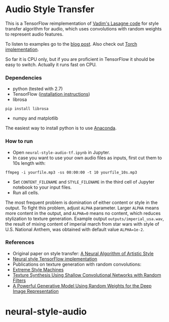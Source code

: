 # Audio Style Transfer

This is a TensorFlow reimplementation of [Vadim's Lasagne code](https://github.com/vadim-v-lebedev/audio_style_tranfer) for style transfer algorithm for audio, which uses convolutions with random weights to represent audio features.

To listen to examples go to the [blog post](http://dmitryulyanov.github.io/audio-texture-synthesis-and-style-transfer/). Also check out [Torch implementation](https://github.com/DmitryUlyanov/neural-style-audio-torch).

So far it is CPU only, but if you are proficient in TensorFlow it should be easy to switch. Actually it runs fast on CPU.
### Dependencies
- python (tested with 2.7)
- TensorFlow ([installation instructions](https://www.tensorflow.org/get_started/os_setup))
- librosa
```
pip install librosa
```
- numpy and matplotlib

The easiest way to install python is to use [Anaconda](https://www.continuum.io/downloads).

### How to run
- Open `neural-style-audio-tf.ipynb` in Jupyter.
- In case you want to use your own audio files as inputs, first cut them to 10s length with:
```
ffmpeg -i yourfile.mp3 -ss 00:00:00 -t 10 yourfile_10s.mp3
```
- Set `CONTENT_FILENAME` and `STYLE_FILENAME` in the third cell of Jupyter notebook to your input files.
- Run all cells.

The most frequent problem is domination of either content or style in the output. To fight this problem, adjust `ALPHA` parameter. Larger `ALPHA` means more content in the output, and `ALPHA=0` means no content, which reduces stylization to texture generation. Example output `outputs/imperial_usa.wav`, the result of mixing content of imperial march from star wars with style of U.S. National Anthem, was obtained with default value `ALPHA=1e-2`.

### References
- Original paper on style transfer:
[A Neural Algorithm of Artistic Style](https://arxiv.org/abs/1508.06576)
- [Neural style TensorFlow implementation](https://github.com/anishathalye/neural-style)
- Publications on texture generation with random convolutions:
 - [Extreme Style Machines](https://nucl.ai/blog/extreme-style-machines/)
 - [Texture Synthesis Using Shallow Convolutional Networks with Random Filters](https://arxiv.org/abs/1606.00021)
 - [A Powerful Generative Model Using Random Weights for the Deep Image Representation](https://arxiv.org/pdf/1606.04801)
# neural-style-audio
